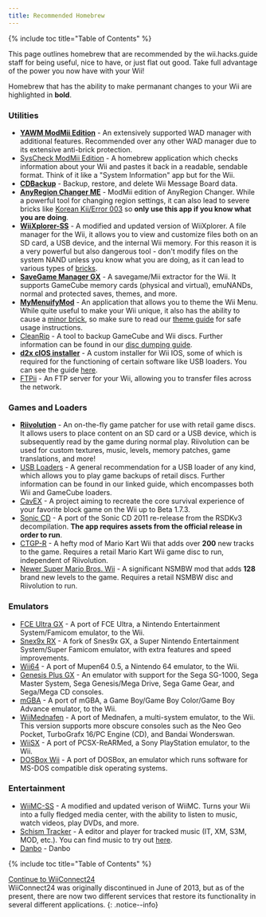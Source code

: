 ```yaml
---
title: Recommended Homebrew
---
```


{% include toc title="Table of Contents" %}

This page outlines homebrew that are recommended by the wii.hacks.guide staff for being useful, nice to have, or just flat out good. Take full advantage of the power you now have with your Wii!

Homebrew that has the ability to make permanant changes to your Wii are highlighted in **bold**.

### Utilities

+ [**YAWM ModMii Edition**](https://oscwii.org/library/app/yawmME) - An extensively supported WAD manager with additional features. Recommended over any other WAD manager due to its extensive anti-brick protection.
+ [SysCheck ModMii Edition](https://oscwii.org/library/app/SysCheckME) - A homebrew application which checks information about your Wii and pastes it back in a readable, sendable format. Think of it like a "System Information" app but for the Wii.
+ [**CDBackup**](https://oscwii.org/library/app/cdbackup) - Backup, restore, and delete Wii Message Board data.
+ [**AnyRegion Changer ME**](https://oscwii.org/library/app/ARCME) - ModMii edition of AnyRegion Changer. While a powerful tool for changing region settings, it can also lead to severe bricks like [Korean Kii/Error 003](bricks#korean-kiierror-003-brick) so **only use this app if you know what you are doing**.
+ [**WiiXplorer-SS**](https://oscwii.org/library/app/wiixplorer-ss) - A modified and updated version of WiiXplorer. A file manager for the Wii, it allows you to view and customize files both on an SD card, a USB device, and the internal Wii memory. For this reason it is a very powerful but also dangerous tool - don't modify files on the system NAND unless you know what you are doing, as it can lead to various types of [bricks](bricks).
+ [**SaveGame Manager GX**](https://oscwii.org/library/app/SaveGame_Manager_GX) - A savegame/Mii extractor for the Wii. It supports GameCube memory cards (physical and virtual), emuNANDs, normal and protected saves, themes, and more.
+ [**MyMenuifyMod**](https://oscwii.org/library/app/mymenuifymod) - An application that allows you to theme the Wii Menu. While quite useful to make your Wii unique, it also has the ability to cause a [minor brick](bricks#theme-brick), so make sure to read our [theme guide](themes) for safe usage instructions.
+ [CleanRip](https://oscwii.org/library/app/CleanRip) - A tool to backup GameCube and Wii discs. Further information can be found in our [disc dumping guide](dump-games).
+ [**d2x cIOS installer**](https://oscwii.org/library/app/d2x-cios-installer) - A custom installer for Wii IOS, some of which is required for the functioning of certain software like USB loaders. You can see the guide [here](cios).
+ [FTPii](https://oscwii.org/library/app/ftpii) - An FTP server for your Wii, allowing you to transfer files across the network.



### Games and Loaders

+ [**Riivolution**](https://oscwii.org/library/app/riivolution) - An on-the-fly game patcher for use with retail game discs. It allows users to place content on an SD card or a USB device, which is subsequently read by the game during normal play. Riivolution can be used for custom textures, music, levels, memory patches, game translations, and more!
+ [USB Loaders](usb-loaders) - A general recommendation for a USB loader of any kind, which allows you to play game backups of retail discs. Further information can be found in our linked guide, which encompasses both Wii and GameCube loaders.
+ [CavEX](https://oscwii.org/library/app/cavex) - A project aiming to recreate the core survival experience of your favorite block game on the Wii up to Beta 1.7.3.
+ [Sonic CD](https://oscwii.org/library/app/SonicCDWii) - A port of the Sonic CD 2011 re-release from the RSDKv3 decompilation. **The app requires assets from the official release in order to run**.
+ [CTGP-R](https://www.chadsoft.co.uk/download/) - A hefty mod of Mario Kart Wii that adds over **200** new tracks to the game. Requires a retail Mario Kart Wii game disc to run, independent of Riivolution.
+ [Newer Super Mario Bros. Wii](https://newerteam.com/wii/download.html) - A significant NSMBW mod that adds **128** brand new levels to the game. Requires a retail NSMBW disc and Riivolution to run.



### Emulators

+ [FCE Ultra GX](https://oscwii.org/library/app/fceugx) - A port of FCE Ultra, a Nintendo Entertainment System/Famicom emulator, to the Wii.
+ [Snex9x RX](https://oscwii.org/library/app/Snes9xRX) - A fork of Snes9x GX, a Super Nintendo Entertainment System/Super Famicom emulator, with extra features and speed improvements.
+ [Wii64](https://oscwii.org/library/app/wii64) - A port of Mupen64 0.5, a Nintendo 64 emulator, to the Wii.
+ [Genesis Plus GX](https://oscwii.org/library/app/genplus-gx) - An emulator with support for the Sega SG-1000, Sega Master System, Sega Genesis/Mega Drive, Sega Game Gear, and Sega/Mega CD consoles.
+ [mGBA](https://oscwii.org/library/app/mgba) - A port of mGBA, a Game Boy/Game Boy Color/Game Boy Advance emulator, to the Wii.
+ [WiiMednafen](https://oscwii.org/library/app/wiimednafen) - A port of Mednafen, a multi-system emulator, to the Wii. This version supports more obscure consoles such as the Neo Geo Pocket, TurboGrafx 16/PC Engine (CD), and Bandai Wonderswan.
+ [WiiSX](https://oscwii.org/library/app/wiiSX) - A port of PCSX-ReARMed, a Sony PlayStation emulator, to the Wii.
+ [DOSBox Wii](https://oscwii.org/library/app/dosbox-wii) - A port of DOSBox, an emulator which runs software for MS-DOS compatible disk operating systems.

### Entertainment

+ [WiiMC-SS](https://oscwii.org/library/app/WiiMC-SS) - A modified and updated verison of WiiMC. Turns your Wii into a fully fledged media center, with the ability to listen to music, watch videos, play DVDs, and more.
+ [Schism Tracker](https://oscwii.org/library/app/schismtracker) - A editor and player for tracked music (IT, XM, S3M, MOD, etc.). You can find music to try out [here](https://modarchive.org/).
+ [Danbo](https://oscwii.org/library/app/danbo) - Danbo

{% include toc title="Table of Contents" %}

[Continue to WiiConnect24](wiiconnect24)<br>
WiiConnect24 was originally discontinued in June of 2013, but as of the present, there are now two different services that restore its functionality in several different applications.
{: .notice--info}